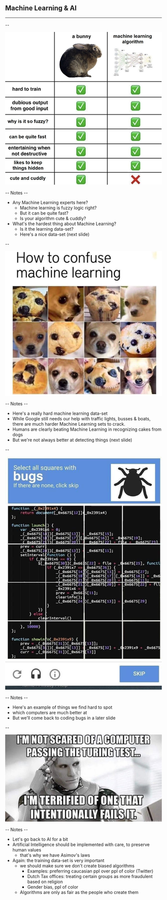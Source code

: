 
## Machine Learning & AI
<hr />

--

![](pics/meme/AI/AI.jpeg)<!-- .element style="border:none; box-shadow:none; position: fixed; width: 650px; left: 0px; top: 10px;"  -->

-- Notes --

* Any Machine Learning experts here?
  * Machine learning is fuzzy logic right?
  * But it can be quite fast?
  * Is your algorithm cute & cuddly?
* What's the hardest thing about Machine Learning?
  * Is it the learning data-set?
  * Here's a nice data-set (next slide)

--

![](pics/meme/AI/dog_cupcakes.jpg)<!-- .element style="border:none; box-shadow:none; position: fixed; width: 750px; left: 0px; top: 10px;"  -->

-- Notes --

* Here's a really hard machine learning data-set
* While Google still needs our help with traffic lights, busses & boats, there are much harder Machine Learning sets to crack.
* Humans are clearly beating Machine Learning in recognizing cakes from dogs
* But we're not always better at detecting things (next slide)

--

![](pics/meme/AI/bug_captcha.png)<!-- .element style="border:none; box-shadow:none; position: fixed; width: 550px; left: 0px; top: 10px;"  -->

-- Notes --

* Here's an example of things we find hard to spot
* which computers are much better at
* But we'll come back to coding bugs in a later slide

--

![](pics/meme/AI/turing_test.jpeg)<!-- .element style="border:none; box-shadow:none; position: fixed; width: 1250px; left: 0px; top: 10px;"  -->

-- Notes --

* Let's go back to AI for a bit
* Artificial Intelligence should be implemented with care, to preserve human values
  * that's why we have Asimov's laws
* Again: the training data-set is very important
  * we should make sure we don't create biased algorithms
    * Examples: preferring caucasian ppl over ppl of color (Twitter)
    * Dutch Tax offices: treating certain groups as more fraudulent based on religion
    * Gender bias, ppl of color
  * Algorithms are only as fair as the people who create them

